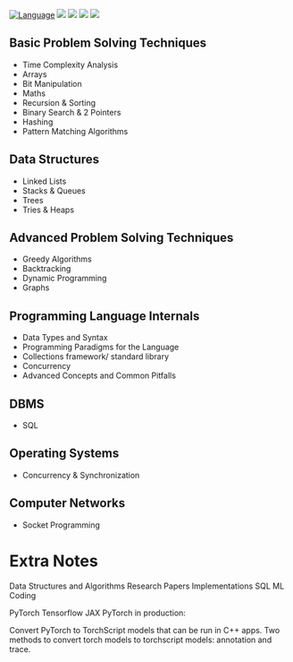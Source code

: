 [![Language](https://img.shields.io/badge/python-3.8-blue.svg)](https://www.python.org)
![](https://img.shields.io/github/issues/akashsonowal/coding-with-akash?style=plastic)
![](https://img.shields.io/github/forks/akashsonowal/coding-with-akash)
![](https://img.shields.io/github/stars/akashsonowal/coding-with-akash)
![](https://img.shields.io/github/license/akashsonowal/coding-with-akash)

## Basic Problem Solving Techniques
- Time Complexity Analysis
- Arrays
- Bit Manipulation
- Maths
- Recursion & Sorting
- Binary Search & 2 Pointers
- Hashing
- Pattern Matching Algorithms

## Data Structures
- Linked Lists
- Stacks & Queues
- Trees
- Tries & Heaps

## Advanced Problem Solving Techniques
- Greedy Algorithms
- Backtracking
- Dynamic Programming
- Graphs

## Programming Language Internals
- Data Types and Syntax
- Programming Paradigms for the Language
- Collections framework/ standard library
- Concurrency
- Advanced Concepts and Common Pitfalls

## DBMS
- SQL

## Operating Systems
- Concurrency & Synchronization

## Computer Networks
- Socket Programming


# Extra Notes

Data Structures and Algorithms
Research Papers Implementations
SQL
ML Coding

PyTorch
Tensorflow
JAX
PyTorch in production:

Convert PyTorch to TorchScript models that can be run in C++ apps. Two methods to convert torch models to torchscript models: annotation and trace.
